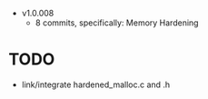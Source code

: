 - v1.0.008
  - 8 commits, specifically: Memory Hardening
# TODO
- link/integrate hardened_malloc.c and .h
